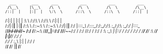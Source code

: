
      ___       ___      ___          ___          ___          ___     
     /\__\     |\__\    /\  \        /\  \        /\  \        /\__\    
    /::|  |    |:|  |   \:\  \      /::\  \      /::\  \      /::|  |   
   /:|:|  |    |:|  |    \:\  \    /:/\:\  \    /:/\:\  \    /:|:|  |   
  /:/|:|__|__  |:|__|__  /::\  \  /::\~\:\  \  /::\~\:\  \  /:/|:|__|__
 /:/ |::::\__\ /::::\__\/:/\:\__\/:/\:\ \:\__\/:/\:\ \:\__\/:/ |::::\__\
 \/__/~~/:/  //:/~~/~  /:/  \/__/\:\~\:\ \/__/\/_|::\/:/  /\/__/~~/:/  /
       /:/  //:/  /   /:/  /      \:\ \:\__\     |:|::/  /       /:/  /
      /:/  / \/__/    \/__/        \:\ \/__/     |:|\/__/       /:/  /  
     /:/  /                         \:\__\       |:|  |        /:/  /   
     \/__/                           \/__/        \|__|        \/__/    
